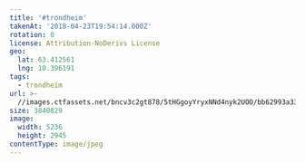 ```yaml
---
title: '#trondheim'
takenAt: '2018-04-23T19:54:14.000Z'
rotation: 0
license: Attribution-NoDerivs License
geo:
  lat: 63.412561
  lng: 10.396191
tags:
  - trondheim
url: >-
  //images.ctfassets.net/bncv3c2gt878/5tHGgoyYryxNNd4nyk2UOO/bb62993a3344ebe5f17bbedd5468661a/trondheim_40996375314_o
size: 3840829
image:
  width: 5236
  height: 2945
contentType: image/jpeg
---
```


